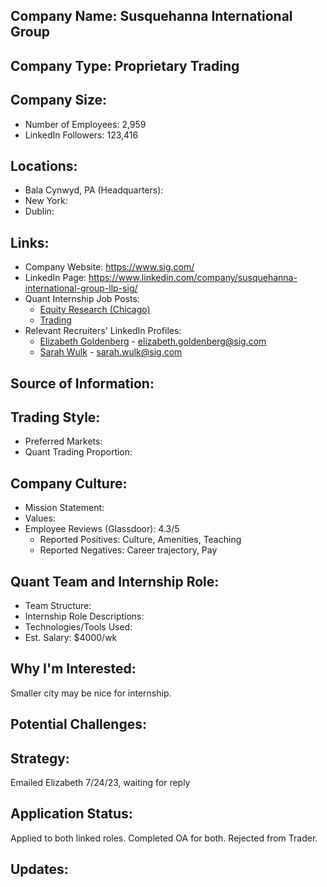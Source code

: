 ## Company Name: Susquehanna International Group

## Company Type: Proprietary Trading

## Company Size:
- Number of Employees: 2,959
- LinkedIn Followers: 123,416

## Locations:
- Bala Cynwyd, PA (Headquarters): 
- New York: 
- Dublin: 

## Links:
- Company Website: https://www.sig.com/
- LinkedIn Page: https://www.linkedin.com/company/susquehanna-international-group-llp-sig/
- Quant Internship Job Posts: 
  - [Equity Research (Chicago)](https://careers.sig.com/job/7285/Equity-Research-Intern-Chicago)
  - [Trading](https://careers.sig.com/job/7300/Trading-Intern-Philadelphia-Area)
- Relevant Recruiters' LinkedIn Profiles: 
  - [Elizabeth Goldenberg](https://www.linkedin.com/in/egoldenberg9/) - elizabeth.goldenberg@sig.com
  - [Sarah Wulk](https://www.linkedin.com/in/sarahwulk/) - sarah.wulk@sig.com

## Source of Information:

## Trading Style:
- Preferred Markets: 
- Quant Trading Proportion: 

## Company Culture:
- Mission Statement: 
- Values: 
- Employee Reviews (Glassdoor): 4.3/5
  - Reported Positives: Culture, Amenities, Teaching
  - Reported Negatives: Career trajectory, Pay

## Quant Team and Internship Role:
- Team Structure: 
- Internship Role Descriptions: 
- Technologies/Tools Used: 
- Est. Salary: $4000/wk

## Why I'm Interested:
Smaller city may be nice for internship.

## Potential Challenges: 

## Strategy:
Emailed Elizabeth 7/24/23, waiting for reply

## Application Status:
Applied to both linked roles. Completed OA for both. Rejected from Trader.

## Updates:
